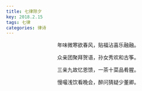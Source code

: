 ```yaml
---
title: 七律除夕
key: 2018.2.15
tags: 七律
categories: 律诗
---
```


<p align="center">年味微寒欲春风，贴福沾喜乐融融。
</p>
<p align="center">众亲团聚拜贺语，孙女秀欢和古筝。
</p>
<p align="center">三亲九故忆恩馈，一茶十菜品肴腥。
</p>
<p align="center">慢嘬浅饮看晚会，醉问猜疑少董卿。
</p>
